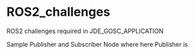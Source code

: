 # ROS2_challenges
ROS2 challenges required in JDE_GOSC_APPLICATION

Sample Publisher and Subscriber Node where here Publisher is 
